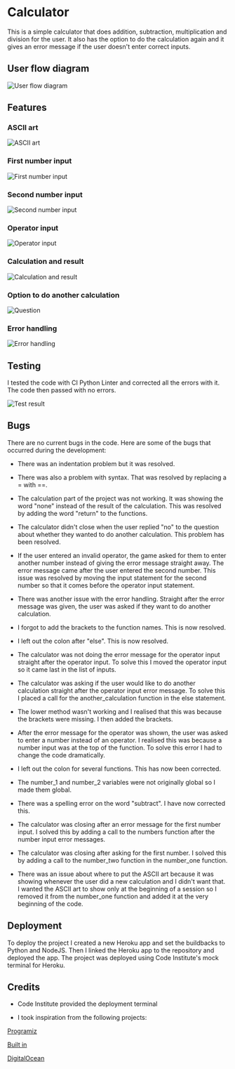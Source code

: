 # Calculator

This is a simple calculator that does addition, subtraction, multiplication and division for the user. It also has the option to do the calculation again and it gives an error message if the user doesn't enter correct inputs.

## User flow diagram

![User flow diagram](images/diagram.png)

## Features

### ASCII art

![ASCII art](images/art.png)

### First number input

![First number input](images/first_number.png)

### Second number input

![Second number input](images/second_number.png)

### Operator input

![Operator input](images/operator.png)

### Calculation and result

![Calculation and result](images/calculation.png)

### Option to do another calculation

![Question](images/question.png)

### Error handling

![Error handling](images/error.png)

## Testing

I tested the code with CI Python Linter and corrected all the errors with it. The code then passed with no errors. 

![Test result](images/result.png)

## Bugs

There are no current bugs in the code. Here are some of the bugs that occurred during the development:

- There was an indentation problem but it was resolved.

- There was also a problem with syntax. That was resolved by replacing a = with ==.

- The calculation part of the project was not working. It was showing the word "none" instead of the result of the calculation. This was resolved by adding the word "return" to the functions.

- The calculator didn't close when the user replied "no" to the question about whether they wanted to do another calculation. This problem has been resolved.

- If the user entered an invalid operator, the game asked for them to enter another number instead of giving the error message straight away. The error message came after the user entered the second number. This issue was resolved by moving the input statement for the second number so that it comes before the operator input statement. 

- There was another issue with the error handling. Straight after the error message was given, the user was asked if they want to do another calculation.

- I forgot to add the brackets to the function names. This is now resolved.

- I left out the colon after "else". This is now resolved.

- The calculator was not doing the error message for the operator input straight after the operator input. To solve this I moved the operator input so it came last in the list of inputs.

- The calculator was asking if the user would like to do another calculation straight after the operator input error message. To solve this I placed a call for the another_calculation function in the else statement.

- The lower method wasn't working and I realised that this was because the brackets were missing. I then added the brackets.

- After the error message for the operator was shown, the user was asked to enter a number instead of an operator. I realised this was because a number input was at the top of the function. To solve this error I had to change the code dramatically.

- I left out the colon for several functions. This has now been corrected.

- The number_1 and number_2 variables were not originally global so I made them global.

- There was a spelling error on the word "subtract". I have now corrected this.

- The calculator was closing after an error message for the first number input. I solved this by adding a call to the numbers function after the number input error messages.

- The calculator was closing after asking for the first number. I solved this by adding a call to the number_two function in the number_one function.

- There was an issue about where to put the ASCII art because it was showing whenever the user did a new calculation and I didn't want that. I wanted the ASCII art to show only at the beginning of a session so I removed it from the number_one function and added it at the very beginning of the code.

## Deployment

To deploy the project I created a new Heroku app and set the buildbacks to Python and NodeJS. Then I linked the Heroku app to the repository and deployed the app. The project was deployed using Code Institute's mock terminal for Heroku.

## Credits

- Code Institute provided the deployment terminal

- I took inspiration from the following projects:

[Programiz](https://www.programiz.com/python-programming/examples/calculator)

[Built in](https://builtin.com/software-engineering-perspectives/python-calculator)

[DigitalOcean](https://www.digitalocean.com/community/tutorials/how-to-make-a-calculator-program-in-python-3)
